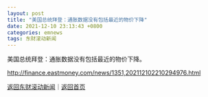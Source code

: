 ```yaml
---
layout: post
title: "美国总统拜登：通胀数据没有包括最近的物价下降"
date: 2021-12-10 23:13:43 +0800
categories: emnews
tags: 东财滚动新闻
---
```


美国总统拜登：通胀数据没有包括最近的物价下降。

<http://finance.eastmoney.com/news/1351,202112102210294976.html>

[返回东财滚动新闻](//finews.withounder.com/emnews/)｜[返回首页](//finews.withounder.com/)